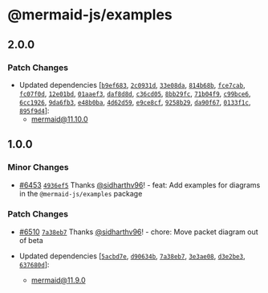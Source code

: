# @mermaid-js/examples

## 2.0.0

### Patch Changes

- Updated dependencies [[`b9ef683`](https://github.com/mermaid-js/mermaid/commit/b9ef683fb67b8959abc455d6cc5266c37ba435f6), [`2c0931d`](https://github.com/mermaid-js/mermaid/commit/2c0931da46794b49d2523211e25f782900c34e94), [`33e08da`](https://github.com/mermaid-js/mermaid/commit/33e08daf175125295a06b1b80279437004a4e865), [`814b68b`](https://github.com/mermaid-js/mermaid/commit/814b68b4a94813f7c6b3d7fb4559532a7bab2652), [`fce7cab`](https://github.com/mermaid-js/mermaid/commit/fce7cabb71d68a20a66246fe23d066512126a412), [`fc07f0d`](https://github.com/mermaid-js/mermaid/commit/fc07f0d8abca49e4f887d7457b7b94fb07d1e3da), [`12e01bd`](https://github.com/mermaid-js/mermaid/commit/12e01bdb5cacf3569133979a5a4f1d8973e9aec1), [`01aaef3`](https://github.com/mermaid-js/mermaid/commit/01aaef39b4a1ec8bc5a0c6bfa3a20b712d67f4dc), [`daf8d8d`](https://github.com/mermaid-js/mermaid/commit/daf8d8d3befcd600618a629977b76463b38d0ad9), [`c36cd05`](https://github.com/mermaid-js/mermaid/commit/c36cd05c45ac3090181152b4dae41f8d7b569bd6), [`8bb29fc`](https://github.com/mermaid-js/mermaid/commit/8bb29fc879329ad109898e4025b4f4eba2ab0649), [`71b04f9`](https://github.com/mermaid-js/mermaid/commit/71b04f93b07f876df2b30656ef36036c1d0e4e4f), [`c99bce6`](https://github.com/mermaid-js/mermaid/commit/c99bce6bab4c7ce0b81b66d44f44853ce4aeb1c3), [`6cc1926`](https://github.com/mermaid-js/mermaid/commit/6cc192680a2531cab28f87a8061a53b786e010f3), [`9da6fb3`](https://github.com/mermaid-js/mermaid/commit/9da6fb39ae278401771943ac85d6d1b875f78cf1), [`e48b0ba`](https://github.com/mermaid-js/mermaid/commit/e48b0ba61dab7f95aa02da603b5b7d383b894932), [`4d62d59`](https://github.com/mermaid-js/mermaid/commit/4d62d5963238400270e9314c6e4d506f48147074), [`e9ce8cf`](https://github.com/mermaid-js/mermaid/commit/e9ce8cf4da9062d85098042044822100889bb0dd), [`9258b29`](https://github.com/mermaid-js/mermaid/commit/9258b2933bbe1ef41087345ffea3731673671c49), [`da90f67`](https://github.com/mermaid-js/mermaid/commit/da90f6760b6efb0da998bcb63b75eecc29e06c08), [`0133f1c`](https://github.com/mermaid-js/mermaid/commit/0133f1c0c5cff4fc4c8e0b99e9cf0b3d49dcbe71), [`895f9d4`](https://github.com/mermaid-js/mermaid/commit/895f9d43ff98ca05ebfba530789f677f31a011ff)]:
  - mermaid@11.10.0

## 1.0.0

### Minor Changes

- [#6453](https://github.com/mermaid-js/mermaid/pull/6453) [`4936ef5`](https://github.com/mermaid-js/mermaid/commit/4936ef5c306d2f892cca9a95a5deac4af6d4882b) Thanks [@sidharthv96](https://github.com/sidharthv96)! - feat: Add examples for diagrams in the `@mermaid-js/examples` package

### Patch Changes

- [#6510](https://github.com/mermaid-js/mermaid/pull/6510) [`7a38eb7`](https://github.com/mermaid-js/mermaid/commit/7a38eb715d795cd5c66cb59357d64ec197b432e6) Thanks [@sidharthv96](https://github.com/sidharthv96)! - chore: Move packet diagram out of beta

- Updated dependencies [[`5acbd7e`](https://github.com/mermaid-js/mermaid/commit/5acbd7e762469d9d89a9c77faf6617ee13367f3a), [`d90634b`](https://github.com/mermaid-js/mermaid/commit/d90634bf2b09e586b055729e07e9a1a31b21827c), [`7a38eb7`](https://github.com/mermaid-js/mermaid/commit/7a38eb715d795cd5c66cb59357d64ec197b432e6), [`3e3ae08`](https://github.com/mermaid-js/mermaid/commit/3e3ae089305e1c7b9948b9e149eba6854fe7f2d6), [`d3e2be3`](https://github.com/mermaid-js/mermaid/commit/d3e2be35be066adeb7fd502b4a24c223c3b53947), [`637680d`](https://github.com/mermaid-js/mermaid/commit/637680d4d9e39b4f8cb6f05b4cb261e8f5693ac3)]:
  - mermaid@11.9.0
